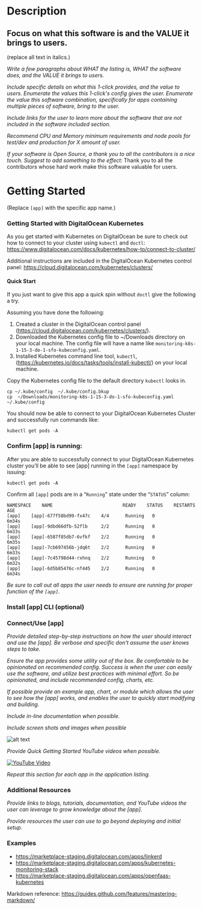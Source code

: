 # Description
**Focus on what this software is and the VALUE it brings to users.**
------
(replace all text in italics.)

_Write a few paragraphs about *WHAT* the listing is, *WHAT* the software does, and the *VALUE* it brings to users._

_Include specific details on what this 1-click provides, and the value to users. Enumerate the values this 1-click's config gives the user. Enumerate the value this software combination, specifically for apps containing multiple pieces of software, bring to the user._ 

_Include links for the user to learn more about the software that are not included in the software included section._

_Recommend CPU and Memory minimum requirements and node pools for test/dev and production for X amount of user._

_If your software is Open Source, a thank you to all the contributors is a nice touch. Suggest to add something to the effect:_
Thank you to all the contributors whose hard work make this software valuable for users.


# Getting Started
(Replace `[app]` with the specific app name.)

### Getting Started with DigitalOcean Kubernetes
As you get started with Kubernetes on DigitalOcean be sure to check out how to connect to your cluster using `kubectl` and `doctl`:
https://www.digitalocean.com/docs/kubernetes/how-to/connect-to-cluster/
 
Additional instructions are included in the DigitalOcean Kubernetes control panel:
https://cloud.digitalocean.com/kubernetes/clusters/ 

#### Quick Start
If you just want to give this app a quick spin without `doctl` give the following a try.

Assuming you have done the following:
1. Created a cluster in the DigitalOcean control panel (https://cloud.digitalocean.com/kubernetes/clusters/).
1. Downloaded the Kubernetes config file to ~/Downloads directory on your local machine. The config file will have a name like `monitoring-k8s-1-15-3-do-1-sfo-kubeconfig.yaml`.
1. Installed Kubernetes command line tool, `kubectl`, (https://kubernetes.io/docs/tasks/tools/install-kubectl/) on your local machine.

Copy the Kubernetes config file to the default directory `kubectl` looks in.
```
cp ~/.kube/config  ~/.kube/config.bkup
cp  ~/Downloads/monitoring-k8s-1-15-3-do-1-sfo-kubeconfig.yaml  ~/.kube/config
```
You should now be able to connect to your DigitalOcean Kubernetes Cluster and successfully run commands like:
```
kubectl get pods -A
```

### Confirm [app] is running: 
After you are able to successfully connect to your DigitalOcean Kubernetes cluster you’ll be able to see [app] running in the `[app]` namespace by issuing:
 ```
 kubectl get pods -A
 ``` 
 Confirm all `[app]` pods are in a “`Running`” state under the “`STATUS`” column:

```
NAMESPACE    NAME                          READY    STATUS    RESTARTS    AGE
[app]    [app]-677f58bd99-fx47c    4/4      Running   0           6m34s
[app]    [app]-9dbd66dfb-52flb     2/2      Running   0           6m33s
[app]    [app]-6587f85db7-6vfkf    2/2      Running   0           6m35s
[app]    [app]-7cb697456b-jdq6t    2/2      Running   0           6m33s
[app]    [app]-7c45798d44-rxhnq    2/2      Running   0           6m32s
[app]    [app]-6d5b85476c-nf445    2/2      Running   0           6m34s
```
_Be sure to call out all apps the user needs to ensure are running for proper function of the `[app]`._

### Install [app] CLI (optional)

### Connect/Use [app]
_Provide detailed step-by-step instructions on how the user should interact and use the [app]. Be verbose and specific don't assume the user knows steps to take._

_Ensure the app provides some utility out of the box. Be comfortable to be opinionated on recommended config. Success is when the user can easily use the software, and utilize best practices with minimal effort. So be opinionated, and include recommended config, charts, etc._

_If possible provide an example app, chart, or module which allows the user to see how the [app] works, and enables the user to quickly start modifying and building._

_Include in-line documentation when possible._

_Include screen shots and images when possible_ 

![alt text][image]

[image]: https://assets.digitalocean.com/blog/static/sammy-the-shark-gets-a-birthday-makeover-from-simon-oxley/sammy-jetpack.png "Image Text"

_Provide Quick Getting Started YouTube videos when possible._

[![YouTube Video](http://img.youtube.com/vi/UMfJNg_SVj0/0.jpg)](http://www.youtube.com/watch?v=UMfJNg_SVj0 "Image Title")

_Repeat this section for each app in the application listing._

### Additional Resources
_Provide links to blogs, tutorials, documentation, and YouTube videos the user can leverage to grow knowledge about the [app]._

_Provide resources the user can use to go beyond deploying and initial setup._

### Examples
- https://marketplace-staging.digitalocean.com/apps/linkerd
- https://marketplace-staging.digitalocean.com/apps/kubernetes-monitoring-stack
- https://marketplace-staging.digitalocean.com/apps/openfaas-kubernetes

Markdown reference:
https://guides.github.com/features/mastering-markdown/
